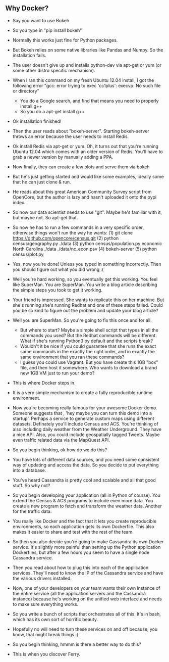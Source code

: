 ## Why Docker? 

- Say you want to use Bokeh
- So you type in "pip install bokeh"
- Normally this works just fine for Python packages. 
- But Bokeh relies on some native libraries like Pandas and Numpy. So
  the installation fails.
- The user doesn't give up and installs python-dev via apt-get or yum (or 
  some other distro specific mechanism). 
- When I ran this command on my fresh Ubuntu 12.04 install, I got the following error
  "gcc: error trying to exec 'cc1plus': execvp: No such file or directory"
  - You do a Google search, and find that means you need to properly install g++ 
  - So you do a apt-get install g++
- Ok installation finished!
- Then the user reads about "bokeh-server". Starting bokeh-server throws an error
  because the user needs to install Redis. 
- Ok install Redis via apt-get or yum. Oh, it turns out that you're running Ubuntu 12.04 which
  comes with an older version of Redis. You'll have to grab a newer version by manually adding
  a PPA. 
- Now finally, they can create a few plots and serve them via bokeh
- But he's just getting started and would like some examples, ideally some that
  he can just clone & run. 

- He reads about this great American Community Survey script from OpenCore, but the author is lazy
  and hasn't uploaded it onto the pypi index. 
- So now our data scientist needs to use "git". Maybe he's familiar with it, but maybe
  not. So apt-get that. 
- So now he has to run a few commands in a very specific order, otherwise things won't
  run the way he wants:
  (1) git clone https://github.com/opencore/census.git
  (2) python census/geography.py ./data
  (3) python census/population.py economic North Carolina ./data ./data/nc_econ.psv
  (4) bokeh-server
  (5) python census/plot.py

- Yes, now you're done! Unless you typed in something incorrectly. Then you should figure out what you did wrong :(

- Well you're hard working, so you eventually get this working. You feel like SuperMan. You are SuperMan. You write a blog
  article describing the simple steps you took to get it working. 
- Your friend is impressed. She wants to replicate this on her machine. But she's running she's running Redhat and one of
  these steps failed. Could you be so kind to figure out the problem and update your blog article? 

- Well you are SuperMan. So you're going to fix this once and for all. 
  - But where to start? Maybe a simple shell script that types in all the commands you used? But the Redhat commands will
    be different. What if she's running Python3 by default and the scripts break?
  - Wouldn't it be nice if you could guarantee that she runs the exact same commands in the exactly the right order, and in 
    exactly the same environment that you ran these commands? 
  - I guess you could use Vagrant. But you have create this 1GB "box" file, and then host it somewhere. Who wants to download
    a brand new 1GB VM just to run your demo? 

- This is where Docker steps in. 
- It is a very simple mechanism to create a fully reproducible runtime environment.

- Now you're becoming really famous for your awesome Docker demo. Someone suggests that , 'hey maybe you can turn this demo into
  a startup'. Perhaps a service to generate custom maps using different datasets. Definately you'll include Census and ACS. You're
  thinking of also including daily weather from the Weather Underground. They have a nice API. Also, you could include geospatially
  tagged Tweets. Maybe even traffic related data via the MapQuest API. 
- So you begin thinking, ok how do we do this? 
- You have lots of different data sources, and you need some consistent way of updating and access the data. So you decide to put
  everything into a database. 
- You've heard Cassandra is pretty cool and scalable and all that good stuff. So why not? 

- So you begin developing your application (all in Python of course). You extend the Census & ACS programs to include even more data. 
  You create a new program to fetch and transform the weather data. Another for the traffic data. 
- You really like Docker and the fact that it lets you create reproducible environments, so each application gets its own Dockerfile. This
  also makes it easier to share and test with the rest of the team. 

- So then you also decide you're going to make Cassandra its own Docker service. It's slightly more painful than setting up the Python
  application Dockerfiles, but after a few hours you seem to have a single node Cassandra service. 
- Then you read about how to plug this into each of the application services. They'll need to know the IP of the Cassandra service and have the various
  drivers installed. 
- Now, one of your developers on your team wants their own instance of the entire service (all the application servers and the Cassandra instance) 
  because he's working on the unified web interface and needs to make sure everything works. 
- So you write a bunch of scripts that orchestrates all of this. It's in bash, which has its own sort of horrific beauty. 
- Hopefully no will need to turn these services on and off because, you know, that might break things :(
- So you begin thinking, hmmm is there a better way to do this? 


- This is when you discover Ferry. 
